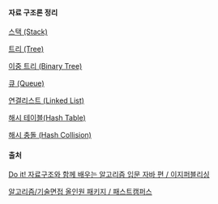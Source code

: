 #### 자료 구조론 정리



[스택 (Stack)](https://shinaaaa.github.io/스택(Stack)/)

[트리 (Tree)](https://shinaaaa.github.io/트리(Tree)/)

[이중 트리 (Binary Tree)](https://shinaaaa.github.io/이진검색트리(BinarySearchTree)/)

[큐 (Queue)](https://shinaaaa.github.io/큐(Queue)/)

[연결리스트 (Linked List)](https://shinaaaa.github.io/연결리스트(LinkedList)/)

[해시 테이블(Hash Table)](https://shinaaaa.github.io/해시테이블(HashTable)/)

[해시 충돌 (Hash Collision)](https://shinaaaa.github.io/해시충돌(HashCollision)/)



#### 출처

[Do it! 자료구조와 함께 배우는 알고리즘 입문 자바 편 / 이지퍼블리싱](http://www.yes24.com/Product/Goods/60547893?Acode=101)

[알고리즘/기술면접 올인원 패키지 / 패스트캠퍼스](https://www.fastcampus.co.kr/dev_online_algo/)